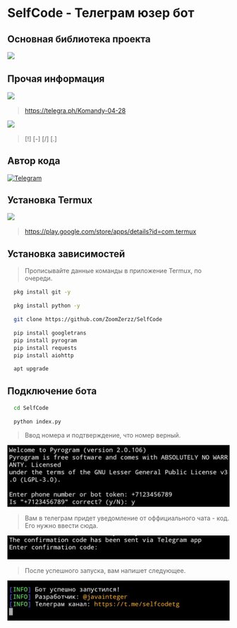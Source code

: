# SelfCode - Телеграм юзер бот

## Основная библиотека проекта

<img src="https://img.shields.io/badge/pyrogram-blue?style=for-the-badge&logo=Python&logoColor=white" />

## Прочая информация

<img src="https://img.shields.io/badge/Команды-gray?style=for-the-badge&logo=HelpDesk&logoColor=white"/> 

> https://telegra.ph/Komandy-04-28

<img src="https://img.shields.io/badge/Префиксы-gray?style=for-the-badge&logo=HelpScout&logoColor=white"/> 

> [!] [-] [/] [.]

## Автор кода

[![Telegram](https://img.shields.io/badge/-Telegram-blue?style=for-the-badge&logo=telegram&logoColor=white)](https://t.me/javaintrger)

## Установка Termux

<img src="https://img.shields.io/badge/GooglePlay-white?style=for-the-badge&logo=GooglePlay&logoColor=black"/>

> https://play.google.com/store/apps/details?id=com.termux 

## Установка зависимостей

> Прописывайте данные команды в приложение Termux, по очереди.

```bash
  pkg install git -y 
```

```bash
  pkg install python -y 
```
```bash
  git clone https://github.com/ZoomZerzz/SelfCode
```
```bash
  pip install googletrans
  pip install pyrogram
  pip install requests
  pip install aiohttp
```

```bash
  apt upgrade
```

## Подключение бота

```bash
  cd SelfCode
```
```bash
  python index.py
```

> Ввод номера и подтверждение, что номер верный.

![Номер](https://github.com/ZoomZerzz/SelfCode/blob/main/IMG_20230629_040417_339.jpg)

> Вам в телеграм придет уведомление от оффициального чата - код. Его нужно ввести сюда.

![Код](https://github.com/ZoomZerzz/SelfCode/blob/main/IMG_20230629_041220_994.jpg)

> После успешного запуска, вам напишет следующее.

![Успешный запуск](https://github.com/ZoomZerzz/SelfCode/blob/main/IMG_20230629_041233_389.jpg)